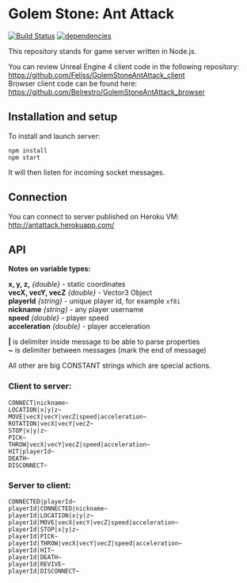 # Golem Stone: Ant Attack
[![Build Status](https://travis-ci.org/Fleischers/GolemStoneAntAttack_server.svg)](https://travis-ci.org/Fleischers/GolemStoneAntAttack_server)
[![dependencies](https://david-dm.org/Fleischers/GolemStoneAntAttack_server.svg)](https://david-dm.org/Fleischers/GolemStoneAntAttack_server)

This repository stands for game server written in Node.js.    

You can review Unreal Engine 4 client code in the following repository:  
https://github.com/Feliss/GolemStoneAntAttack_client  
Browser client code can be found here:   
https://github.com/Belrestro/GolemStoneAntAttack_browser

## Installation and setup

To install and launch server:

`npm install`  
`npm start`

It will then listen for incoming socket messages.

## Connection
You can connect to server published on Heroku VM: http://antattack.herokuapp.com/

## API
**Notes on variable types:**

**x, y, z,** *{double}* - static coordinates  
**vecX, vecY, vecZ** *{double}* - Vector3 Object  
**playerId** *{string}* - unique player id, for example `xf8i`  
**nickname** *{string}* - any player username  
**speed** *{double}* - player speed  
**acceleration** *{double}* - player acceleration

**|** is delimiter inside message to be able to parse properties  
**~** is delimiter between messages (mark the end of message)

All other are big CONSTANT strings which are special actions.  


### Client to server:

```
CONNECT|nickname~
LOCATION|x|y|z~
MOVE|vecX|vecY|vecZ|speed|acceleration~
ROTATION|vecX|vecY|vecZ~
STOP|x|y|z~
PICK~
THROW|vecX|vecY|vecZ|speed|acceleration~
HIT|playerId~
DEATH~
DISCONNECT~
```

### Server to client:

```
CONNECTED|playerId~
playerId|CONNECTED|nickname~
playerId|LOCATION|x|y|z~
playerId|MOVE|vecX|vecY|vecZ|speed|acceleration~
playerId|STOP|x|y|z~
playerId|PICK~
playerId|THROW|vecX|vecY|vecZ|speed|acceleration~
playerId|HIT~
playerId|DEATH~
playerId|REVIVE~
playerId|DISCONNECT~
```
